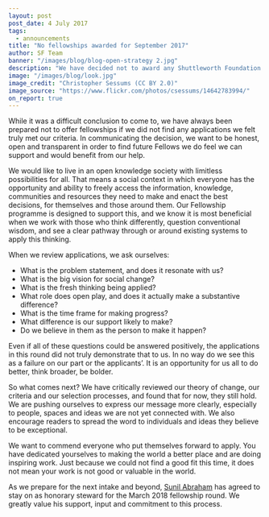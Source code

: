 ```yaml
---
layout: post
post_date: 4 July 2017
tags:
  - announcements
title: "No fellowships awarded for September 2017"
author: SF Team
banner: "/images/blog/blog-open-strategy 2.jpg"
description: "We have decided not to award any Shuttleworth Foundation Fellowships for the September 2017 round."
image: "/images/blog/look.jpg"
image_credit: "Christopher Sessums (CC BY 2.0)"
image_source: "https://www.flickr.com/photos/csessums/14642783994/"
on_report: true
---
```


While it was a difficult conclusion to come to, we have always been prepared not to offer fellowships if we did not find any applications we felt truly met our criteria. In communicating the decision, we want to be honest, open and transparent in order to find future Fellows we do feel we can support and would benefit from our help.
 
We would like to live in an open knowledge society with limitless possibilities for all. That means a social context in which everyone has the opportunity and ability to freely access the information, knowledge, communities and resources they need to make and enact the best decisions, for themselves and those around them. Our Fellowship programme is designed to support this, and we know it is most beneficial when we work with those who think differently, question conventional wisdom, and see a clear pathway through or around existing systems to apply this thinking.
 
When we review applications, we ask ourselves:
 
- What is the problem statement, and does it resonate with us?
- What is the big vision for social change?
- What is the fresh thinking being applied?
- What role does open play, and does it actually make a substantive difference? 
- What is the time frame for making progress? 
- What difference is our support likely to make?
- Do we believe in them as the person to make it happen? 
 
Even if all of these questions could be answered positively, the applications in this round did not truly demonstrate that to us. In no way do we see this as a failure on our part or the applicants’. It is an opportunity for us all to do better, think broader, be bolder. 

So what comes next? We have critically reviewed our theory of change, our criteria and our selection processes, and found that for now, they still hold. We are pushing ourselves to express our message more clearly, especially to people, spaces and ideas we are not yet connected with. We also encourage readers to spread the word to individuals and ideas they believe to be exceptional.
 
We want to commend everyone who put themselves forward to apply. You have dedicated yourselves to making the world a better place and are doing inspiring work. Just because we could not find a good fit this time, it does not mean your work is not good or valuable in the world.
 
As we prepare for the next intake and beyond, [Sunil Abraham](https://shuttleworthfoundation.org/thinking/2017/04/19/thinking-Steward-Sunil-Abraham/) has agreed to stay on as honorary steward for the March 2018 fellowship round. We greatly value his support, input and commitment to this process.
